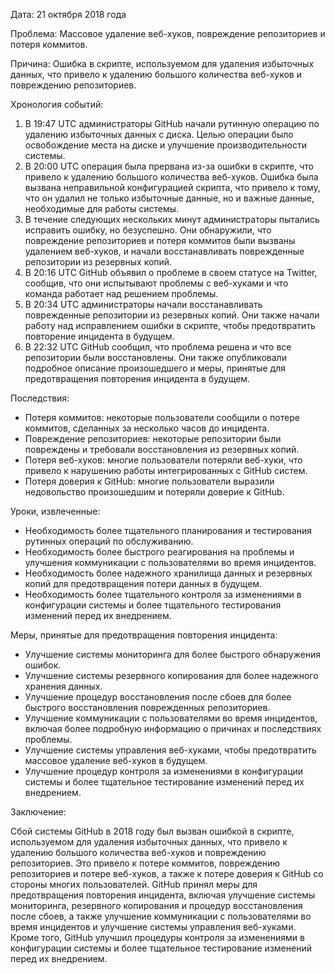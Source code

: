 Дата: 21 октября 2018 года

Проблема: Массовое удаление веб-хуков, повреждение репозиториев и потеря коммитов.

Причина: Ошибка в скрипте, используемом для удаления избыточных данных, что привело к удалению большого количества веб-хуков и повреждению репозиториев.

Хронология событий:

1. В 19:47 UTC администраторы GitHub начали рутинную операцию по удалению избыточных данных с диска. Целью операции было освобождение места на диске и улучшение производительности системы.
2. В 20:00 UTC операция была прервана из-за ошибки в скрипте, что привело к удалению большого количества веб-хуков. Ошибка была вызвана неправильной конфигурацией скрипта, что привело к тому, что он удалил не только избыточные данные, но и важные данные, необходимые для работы системы.
3. В течение следующих нескольких минут администраторы пытались исправить ошибку, но безуспешно. Они обнаружили, что повреждение репозиториев и потеря коммитов были вызваны удалением веб-хуков, и начали восстанавливать поврежденные репозитории из резервных копий.
4. В 20:16 UTC GitHub объявил о проблеме в своем статусе на Twitter, сообщив, что они испытывают проблемы с веб-хуками и что команда работает над решением проблемы.
5. В 20:34 UTC администраторы начали восстанавливать поврежденные репозитории из резервных копий. Они также начали работу над исправлением ошибки в скрипте, чтобы предотвратить повторение инцидента в будущем.
6. В 22:32 UTC GitHub сообщил, что проблема решена и что все репозитории были восстановлены. Они также опубликовали подробное описание произошедшего и меры, принятые для предотвращения повторения инцидента в будущем.

Последствия:

- Потеря коммитов: некоторые пользователи сообщили о потере коммитов, сделанных за несколько часов до инцидента.
- Повреждение репозиториев: некоторые репозитории были повреждены и требовали восстановления из резервных копий.
- Потеря веб-хуков: многие пользователи потеряли веб-хуки, что привело к нарушению работы интегрированных с GitHub систем.
- Потеря доверия к GitHub: многие пользователи выразили недовольство произошедшим и потеряли доверие к GitHub.

Уроки, извлеченные:

- Необходимость более тщательного планирования и тестирования рутинных операций по обслуживанию.
- Необходимость более быстрого реагирования на проблемы и улучшения коммуникации с пользователями во время инцидентов.
- Необходимость более надежного хранилища данных и резервных копий для предотвращения потери данных в будущем.
- Необходимость более тщательного контроля за изменениями в конфигурации системы и более тщательного тестирования изменений перед их внедрением.

Меры, принятые для предотвращения повторения инцидента:

- Улучшение системы мониторинга для более быстрого обнаружения ошибок.
- Улучшение системы резервного копирования для более надежного хранения данных.
- Улучшение процедур восстановления после сбоев для более быстрого восстановления поврежденных репозиториев.
- Улучшение коммуникации с пользователями во время инцидентов, включая более подробную информацию о причинах и последствиях проблемы.
- Улучшение системы управления веб-хуками, чтобы предотвратить массовое удаление веб-хуков в будущем.
- Улучшение процедур контроля за изменениями в конфигурации системы и более тщательное тестирование изменений перед их внедрением.

Заключение:

Сбой системы GitHub в 2018 году был вызван ошибкой в скрипте, используемом для удаления избыточных данных, что привело к удалению большого количества веб-хуков и повреждению репозиториев. Это привело к потере коммитов, повреждению репозиториев и потере веб-хуков, а также к потере доверия к GitHub со стороны многих пользователей. GitHub принял меры для предотвращения повторения инцидента, включая улучшение системы мониторинга, резервного копирования и процедур восстановления после сбоев, а также улучшение коммуникации с пользователями во время инцидентов и улучшение системы управления веб-хуками. Кроме того, GitHub улучшил процедуры контроля за изменениями в конфигурации системы и более тщательное тестирование изменений перед их внедрением.

